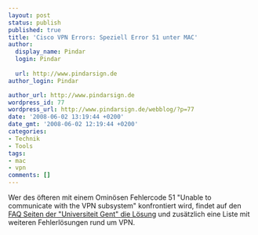 ```yaml
---
layout: post
status: publish
published: true
title: 'Cisco VPN Errors: Speziell Error 51 unter MAC'
author:
  display_name: Pindar
  login: Pindar
  
  url: http://www.pindarsign.de
author_login: Pindar

author_url: http://www.pindarsign.de
wordpress_id: 77
wordpress_url: http://www.pindarsign.de/webblog/?p=77
date: '2008-06-02 13:19:44 +0200'
date_gmt: '2008-06-02 12:19:44 +0200'
categories:
- Technik
- Tools
tags:
- mac
- vpn
comments: []
---
```

<p>Wer des öfteren mit einem Ominösen Fehlercode 51 "Unable to communicate with the VPN subsystem" konfrontiert wird, findet auf den <a title="Lösungen zu Fehlermeldungen vom Cisco VPN-Client" href="http://helpdesk.ugent.be/vpn/en/faq_cisco.php?id=51" target="_blank">FAQ Seiten der "Universiteit Gent" die Lösung</a> und zusätzlich eine Liste mit weiteren Fehlerlösungen rund um VPN.</p></p>
